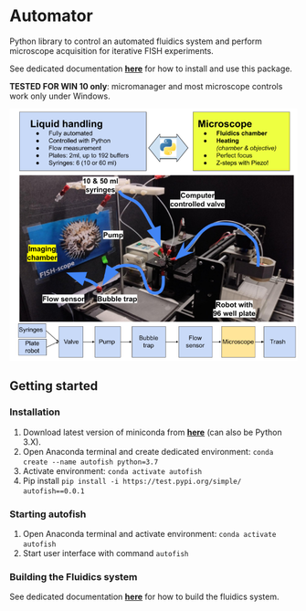 # Automator

Python library to control an automated fluidics system and perform microscope acquisition for iterative FISH experiments.

See dedicated documentation [**here**](https://github.com/muellerflorian/autofish/blob/master/docs/automator_manual.pdf) for how to install and use this package.

**TESTED FOR WIN 10 only**: micromanager and most microscope controls work only under Windows.

![fluidics-system](docs/fluidics-overview.png)

## Getting started

### Installation

1. Download latest version of miniconda from [**here**](https://docs.conda.io/en/latest/miniconda.html) (can also be Python 3.X).
2. Open Anaconda terminal and create dedicated environment: `conda create --name autofish python=3.7`
3. Activate environment: `conda activate autofish`
4. Pip install `pip install -i https://test.pypi.org/simple/ autofish==0.0.1`

### Starting autofish

1. Open Anaconda terminal and activate environment: `conda activate autofish`
2. Start user interface with command `autofish`

### Building the Fluidics system

See dedicated documentation [**here**](https://github.com/muellerflorian/autofish/blob/master/docs/fluidics__construction.pdf) for how to build the fluidics system.
